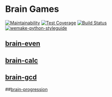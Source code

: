 # Brain Games

[![Maintainability](https://api.codeclimate.com/v1/badges/a99a88d28ad37a79dbf6/maintainability)](https://codeclimate.com/github/codeclimate/codeclimate/maintainability)
[![Test Coverage](https://api.codeclimate.com/v1/badges/a99a88d28ad37a79dbf6/test_coverage)](https://codeclimate.com/github/codeclimate/codeclimate/test_coverage)
[![Build Status](https://travis-ci.org/veetors/python-project-lvl1.svg?branch=master)](https://travis-ci.org/veetors/python-project-lvl1)
[![wemake-python-styleguide](https://img.shields.io/badge/style-wemake-000000.svg)](https://github.com/wemake-services/wemake-python-styleguide)

## [brain-even](https://asciinema.org/a/YQsfXaYFypwYL5arIgzj03D8V)

## [brain-calc](https://asciinema.org/a/SrhtCNZfgvhLzC7oD9r25r53l)

## [brain-gcd](https://asciinema.org/a/oz7IY14XRSFZUnzHPUKhh8oVb)

##[brain-progression](https://asciinema.org/a/a29Xc1KrPdLIACsqo4xGxcgOC)
